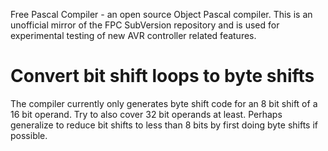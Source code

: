 Free Pascal Compiler - an open source Object Pascal compiler. This is an unofficial mirror of the FPC SubVersion repository and is used for experimental testing of new AVR controller related features.

# Convert bit shift loops to byte shifts
The compiler currently only generates byte shift code for an 8 bit shift of a 16 bit operand.  Try to also cover 32 bit operands at least.  Perhaps generalize to reduce bit shifts to less than 8 bits by first doing byte shifts if possible.

